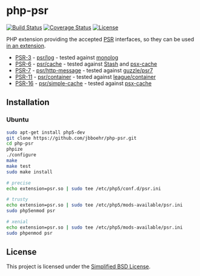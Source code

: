 
# php-psr

[![Build Status](https://travis-ci.org/jbboehr/php-psr.svg?branch=master)](https://travis-ci.org/jbboehr/php-psr)
[![Coverage Status](https://coveralls.io/repos/jbboehr/php-psr/badge.svg?branch=master&service=github)](https://coveralls.io/github/jbboehr/php-psr?branch=master)
[![License](https://img.shields.io/badge/license-BSD-brightgreen.svg)](LICENSE.md)

PHP extension providing the accepted [PSR](http://www.php-fig.org/psr/) interfaces, so they can be used [in an extension](https://github.com/jbboehr/php-handlebars/blob/v0.7.1/impl.c#L213-L215).

- [PSR-3](http://www.php-fig.org/psr/psr-3/) - [psr/log](https://github.com/php-fig/log) - tested against [monolog](https://github.com/Seldaek/monolog)
- [PSR-6](http://www.php-fig.org/psr/psr-6/) - [psr/cache](https://github.com/php-fig/cache) - tested against [Stash](https://github.com/tedious/Stash) and [psx-cache](https://github.com/apioo/psx-cache)
- [PSR-7](http://www.php-fig.org/psr/psr-7/) - [psr/http-message](https://github.com/php-fig/http-message) - tested against [guzzle/psr7](https://github.com/guzzle/psr7)
- [PSR-11](http://www.php-fig.org/psr/psr-11/) - [psr/container](https://github.com/php-fig/container) - tested against [league/container](https://github.com/thephpleague/container)
- [PSR-16](http://www.php-fig.org/psr/psr-16/) - [psr/simple-cache](https://github.com/php-fig/simple-cache) - tested against [psx-cache](https://github.com/apioo/psx-cache)


## Installation

### Ubuntu

```bash
sudo apt-get install php5-dev
git clone https://github.com/jbboehr/php-psr.git
cd php-psr
phpize
./configure
make
make test
sudo make install

# precise
echo extension=psr.so | sudo tee /etc/php5/conf.d/psr.ini

# trusty
echo extension=psr.so | sudo tee /etc/php5/mods-available/psr.ini
sudo php5enmod psr

# xenial
echo extension=psr.so | sudo tee /etc/php5/mods-available/psr.ini
sudo phpenmod psr
```


## License

This project is licensed under the [Simplified BSD License](LICENSE.md).


